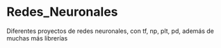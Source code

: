 # Redes_Neuronales
Diferentes proyectos de redes neuronales, con tf, np, plt, pd, además de muchas más librerías 
